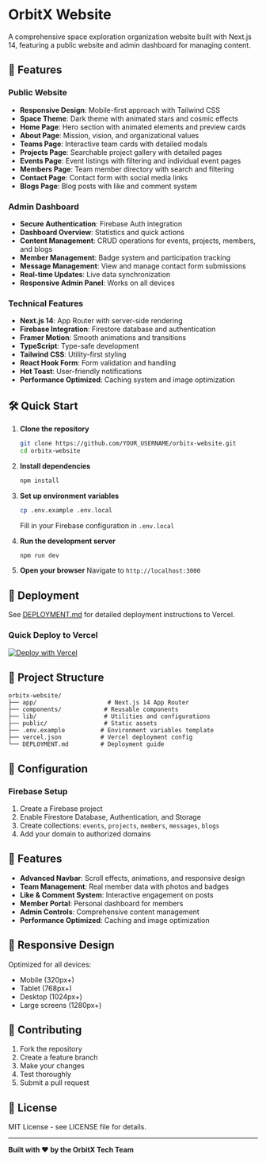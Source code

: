 # OrbitX Website

A comprehensive space exploration organization website built with Next.js 14, featuring a public website and admin dashboard for managing content.

## 🚀 Features

### Public Website
- **Responsive Design**: Mobile-first approach with Tailwind CSS
- **Space Theme**: Dark theme with animated stars and cosmic effects
- **Home Page**: Hero section with animated elements and preview cards
- **About Page**: Mission, vision, and organizational values
- **Teams Page**: Interactive team cards with detailed modals
- **Projects Page**: Searchable project gallery with detailed pages
- **Events Page**: Event listings with filtering and individual event pages
- **Members Page**: Team member directory with search and filtering
- **Contact Page**: Contact form with social media links
- **Blogs Page**: Blog posts with like and comment system

### Admin Dashboard
- **Secure Authentication**: Firebase Auth integration
- **Dashboard Overview**: Statistics and quick actions
- **Content Management**: CRUD operations for events, projects, members, and blogs
- **Member Management**: Badge system and participation tracking
- **Message Management**: View and manage contact form submissions
- **Real-time Updates**: Live data synchronization
- **Responsive Admin Panel**: Works on all devices

### Technical Features
- **Next.js 14**: App Router with server-side rendering
- **Firebase Integration**: Firestore database and authentication
- **Framer Motion**: Smooth animations and transitions
- **TypeScript**: Type-safe development
- **Tailwind CSS**: Utility-first styling
- **React Hook Form**: Form validation and handling
- **Hot Toast**: User-friendly notifications
- **Performance Optimized**: Caching system and image optimization

## 🛠️ Quick Start

1. **Clone the repository**
   ```bash
   git clone https://github.com/YOUR_USERNAME/orbitx-website.git
   cd orbitx-website
   ```

2. **Install dependencies**
   ```bash
   npm install
   ```

3. **Set up environment variables**
   ```bash
   cp .env.example .env.local
   ```
   
   Fill in your Firebase configuration in `.env.local`

4. **Run the development server**
   ```bash
   npm run dev
   ```

5. **Open your browser**
   Navigate to `http://localhost:3000`

## 🚀 Deployment

See [DEPLOYMENT.md](./DEPLOYMENT.md) for detailed deployment instructions to Vercel.

### Quick Deploy to Vercel

[![Deploy with Vercel](https://vercel.com/button)](https://vercel.com/new/clone?repository-url=https://github.com/YOUR_USERNAME/orbitx-website)

## 📁 Project Structure

```
orbitx-website/
├── app/                    # Next.js 14 App Router
├── components/            # Reusable components
├── lib/                   # Utilities and configurations
├── public/                # Static assets
├── .env.example          # Environment variables template
├── vercel.json           # Vercel deployment config
└── DEPLOYMENT.md         # Deployment guide
```

## 🔧 Configuration

### Firebase Setup
1. Create a Firebase project
2. Enable Firestore Database, Authentication, and Storage
3. Create collections: `events`, `projects`, `members`, `messages`, `blogs`
4. Add your domain to authorized domains

## 🎨 Features

- **Advanced Navbar**: Scroll effects, animations, and responsive design
- **Team Management**: Real member data with photos and badges
- **Like & Comment System**: Interactive engagement on posts
- **Member Portal**: Personal dashboard for members
- **Admin Controls**: Comprehensive content management
- **Performance Optimized**: Caching and image optimization

## 📱 Responsive Design

Optimized for all devices:
- Mobile (320px+)
- Tablet (768px+) 
- Desktop (1024px+)
- Large screens (1280px+)

## 🤝 Contributing

1. Fork the repository
2. Create a feature branch
3. Make your changes
4. Test thoroughly
5. Submit a pull request

## 📄 License

MIT License - see LICENSE file for details.

---

**Built with ❤️ by the OrbitX Tech Team**
